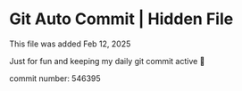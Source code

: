 # Git Auto Commit | Hidden File

This file was added Feb 12, 2025

Just for fun and keeping my daily git commit active 🤪

commit number: 546395
